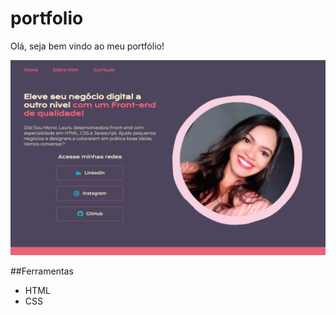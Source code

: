# portfolio

Olá, seja bem vindo ao meu portfólio! 

![image](https://github.com/monic/portfolio/blob/main/assets/interface.png)

##Ferramentas

* HTML
* CSS
